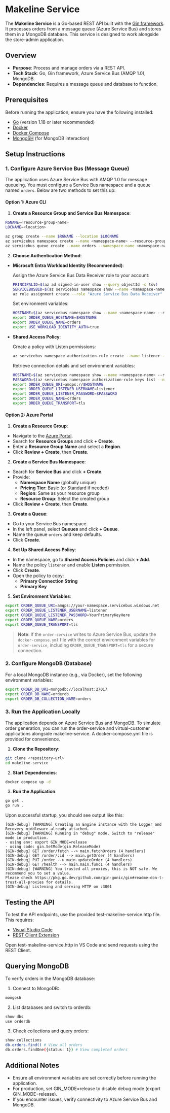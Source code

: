 # Makeline Service

The **Makeline Service** is a Go-based REST API built with the [Gin framework](https://github.com/gin-gonic/gin). It processes orders from a message queue (Azure Service Bus) and stores them in a MongoDB database. This service is designed to work alongside the store-admin application.

## Overview

- **Purpose**: Process and manage orders via a REST API.
- **Tech Stack**: Go, Gin framework, Azure Service Bus (AMQP 1.0), MongoDB.
- **Dependencies**: Requires a message queue and database to function.

## Prerequisites

Before running the application, ensure you have the following installed:

- [Go](https://golang.org/doc/install) (version 1.18 or later recommended)
- [Docker](https://docs.docker.com/get-docker/)
- [Docker Compose](https://docs.docker.com/compose/install/)
- [MongoSH](https://www.mongodb.com/docs/mongodb-shell/install/) (for MongoDB interaction)

## Setup Instructions

### 1. Configure Azure Service Bus (Message Queue)

The application uses Azure Service Bus with AMQP 1.0 for message queueing. You must configure a Service Bus namespace and a queue named `orders`. Below are two methods to set this up:

#### Option 1: Azure CLI

1. **Create a Resource Group and Service Bus Namespace**:
  
  ```bash
  RGNAME=<resource-group-name>
  LOCNAME=<location>
  
  az group create --name $RGNAME --location $LOCNAME
  az servicebus namespace create --name <namespace-name> --resource-group $RGNAME
  az servicebus queue create --name orders --namespace-name <namespace-name> --resource-group $RGNAME
  ```
  
2. **Choose Authentication Method**:
  
  - **Microsoft Entra Workload Identity (Recommended)**:
    
    Assign the Azure Service Bus Data Receiver role to your account:
    
    ```bash
    PRINCIPALID=$(az ad signed-in-user show --query objectId -o tsv)
    SERVICEBUSBID=$(az servicebus namespace show --name <namespace-name> --resource-group $RGNAME --query id -o tsv)
    az role assignment create --role "Azure Service Bus Data Receiver" --assignee $PRINCIPALID --scope $SERVICEBUSBID
    ```
    
    Set environment variables:
    
    ```bash
    HOSTNAME=$(az servicebus namespace show --name <namespace-name> --resource-group $RGNAME --query serviceBusEndpoint -o tsv | sed 's/https:\/\///;s/:443\///')
    export ORDER_QUEUE_HOSTNAME=$HOSTNAME
    export ORDER_QUEUE_NAME=orders
    export USE_WORKLOAD_IDENTITY_AUTH=true
    ```
    
  - **Shared Access Policy**:
    
    Create a policy with Listen permissions:
    
    ```bash
    az servicebus namespace authorization-rule create --name listener --namespace-name <namespace-name> --resource-group $RGNAME --rights Listen
    ```
    
    Retrieve connection details and set environment variables:
    
    ```bash
    HOSTNAME=$(az servicebus namespace show --name <namespace-name> --resource-group $RGNAME --query serviceBusEndpoint -o tsv | sed 's/https:\/\///;s/:443\///')
    PASSWORD=$(az servicebus namespace authorization-rule keys list --namespace-name <namespace-name> --resource-group $RGNAME --name listener --query primaryKey -o tsv)
    export ORDER_QUEUE_URI=amqps://$HOSTNAME
    export ORDER_QUEUE_LISTENER_USERNAME=listener
    export ORDER_QUEUE_LISTENER_PASSWORD=$PASSWORD
    export ORDER_QUEUE_NAME=orders
    export ORDER_QUEUE_TRANSPORT=tls
    ```
    

#### Option 2: Azure Portal

1. **Create a Resource Group**:
  
  - Navigate to the [Azure Portal](https://portal.azure.com).
  - Search for **Resource Groups** and click **+ Create**.
  - Enter a **Resource Group Name** and select a **Region**.
  - Click **Review + Create**, then **Create**.
2. **Create a Service Bus Namespace**:
  
  - Search for **Service Bus** and click **+ Create**.
  - Provide:
    - **Namespace Name** (globally unique)
    - **Pricing Tier**: Basic (or Standard if needed)
    - **Region**: Same as your resource group
    - **Resource Group**: Select the created group
  - Click **Review + Create**, then **Create**.
3. **Create a Queue**:
  
  - Go to your Service Bus namespace.
  - In the left panel, select **Queues** and click **+ Queue**.
  - Name the queue `orders` and keep defaults.
  - Click **Create**.
4. **Set Up Shared Access Policy**:
  
  - In the namespace, go to **Shared Access Policies** and click **+ Add**.
  - Name the policy `listener` and enable **Listen** permission.
  - Click **Create**.
  - Open the policy to copy:
    - **Primary Connection String**
    - **Primary Key**
5. **Set Environment Variables**:
  
  ```bash
  export ORDER_QUEUE_URI=amqps://your-namespace.servicebus.windows.net
  export ORDER_QUEUE_LISTENER_USERNAME=listener
  export ORDER_QUEUE_LISTENER_PASSWORD=YourPrimaryKeyHere
  export ORDER_QUEUE_NAME=orders
  export ORDER_QUEUE_TRANSPORT=tls
  ```
  

> **Note**: If the `order-service` writes to Azure Service Bus, update the `docker-compose.yml` file with the correct environment variables for `order-service`, including `ORDER_QUEUE_TRANSPORT=tls` for a secure connection.

### 2. Configure MongoDB (Database)

For a local MongoDB instance (e.g., via Docker), set the following environment variables:

```bash
export ORDER_DB_URI=mongodb://localhost:27017
export ORDER_DB_NAME=orderdb
export ORDER_DB_COLLECTION_NAME=orders
```

### 3. Run the Application Locally

The application depends on Azure Service Bus and MongoDB. To simulate order generation, you can run the order-service and virtual-customer applications alongside makeline-service. A docker-compose.yml file is provided for convenience.

1. **Clone the Repository**:
  
  ```bash
  git clone <repository-url> 
  cd makeline-service
  ```
  
2. **Start Dependencies**:
  
  ```bash
  docker compose up -d
  ```
  
3. **Run the Application**:
  
  ```bash
  go get . 
  go run .
  ```
  
  Upon successful startup, you should see output like this:
  
  ```text
  [GIN-debug] [WARNING] Creating an Engine instance with the Logger and Recovery middleware already attached. 
  [GIN-debug] [WARNING] Running in "debug" mode. Switch to "release" mode in production. 
  - using env: export GIN_MODE=release 
  - using code: gin.SetMode(gin.ReleaseMode) 
  [GIN-debug] GET /order/fetch --> main.fetchOrders (4 handlers) 
  [GIN-debug] GET /order/:id --> main.getOrder (4 handlers) 
  [GIN-debug] PUT /order --> main.updateOrder (4 handlers) 
  [GIN-debug] GET /health --> main.main.func1 (4 handlers) 
  [GIN-debug] [WARNING] You trusted all proxies, this is NOT safe. We recommend you to set a value. 
  Please check https://pkg.go.dev/github.com/gin-gonic/gin#readme-don-t-trust-all-proxies for details. 
  [GIN-debug] Listening and serving HTTP on :3001
  ```
  

## Testing the API

To test the API endpoints, use the provided test-makeline-service.http file. This requires:

- [Visual Studio Code](https://code.visualstudio.com/)
- [REST Client Extension](https://marketplace.visualstudio.com/items?itemName=humao.rest-client)

Open test-makeline-service.http in VS Code and send requests using the REST Client.

## Querying MongoDB

To verify orders in the MongoDB database:

1. Connect to MongoDB:
  
  ```bash
  mongosh
  ```
  
2. List databases and switch to orderdb:
  
  ```bash
  show dbs
  use orderdb
  ```
  
3. Check collections and query orders:
  
  ```bash
  show collections 
  db.orders.find() # View all orders
  db.orders.findOne({status: 1}) # View completed orders
  ```
  

## Additional Notes

- Ensure all environment variables are set correctly before running the application.
- For production, set GIN_MODE=release to disable debug mode (export GIN_MODE=release).
- If you encounter issues, verify connectivity to Azure Service Bus and MongoDB.